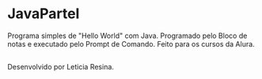 # JavaParteI
Programa simples de "Hello World" com Java. Programado pelo Bloco de notas e executado pelo Prompt de Comando. Feito para os cursos da Alura.
##
Desenvolvido por Leticia Resina.
